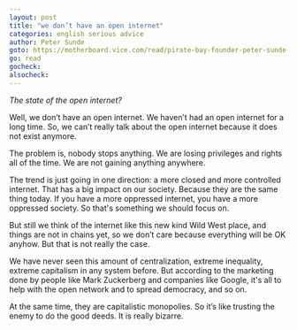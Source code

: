 ```yaml
---
layout: post
title: "we don’t have an open internet"
categories: english serious advice
author: Peter Sunde
goto: https://motherboard.vice.com/read/pirate-bay-founder-peter-sunde-i-have-given-up?ref=speak.junglestar.org
go: read
gocheck:
alsocheck:
---
```

_The state of the open internet?_

Well, we don’t have an open internet. We haven’t had an open internet for a long time. So, we can’t really talk about the open internet because it does not exist anymore.

The problem is, nobody stops anything. We are losing privileges and rights all of the time. We are not gaining anything anywhere.

The trend is just going in one direction: a more closed and more controlled internet. That has a big impact on our society. Because they are the same thing today. If you have a more oppressed internet, you have a more oppressed society. So that's something we should focus on.


But still we think of the internet like this new kind Wild West place, and things are not in chains yet, so we don’t care because everything will be OK anyhow. But that is not really the case.

We have never seen this amount of centralization, extreme inequality, extreme capitalism in any system before. But according to the marketing done by people like Mark Zuckerberg and companies like Google, it's all to help with the open network and to spread democracy, and so on.

At the same time, they are capitalistic monopolies. So it’s like trusting the enemy to do the good deeds. It is really bizarre.
